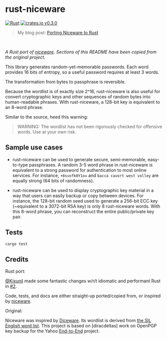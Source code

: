 # rust-niceware

[![Rust](https://github.com/healeycodes/rust-niceware/actions/workflows/rust.yml/badge.svg)](https://github.com/healeycodes/rust-niceware/actions/workflows/rust.yml) [![crates.io v0.3.0](https://img.shields.io/badge/crates.io-v0.3.0-brightgreen)](https://crates.io/crates/rust-niceware)

> My blog post: [Porting Niceware to Rust](https://healeycodes.com/porting-niceware-to-rust)

<br>

_A Rust port of [niceware](https://github.com/diracdeltas/niceware). Sections of this README have been copied from the original project._

This library generates random-yet-memorable passwords. Each word provides 16 bits of entropy, so a useful password requires at least 3 words.

The transformation from bytes to passphrase is reversible.

Because the wordlist is of exactly size 2^16, rust-niceware is also useful for convert cryptographic keys and other sequences of random bytes into human-readable phrases. With rust-niceware, a 128-bit key is equivalent to an 8-word phrase.

Similar to the source, heed this warning:

> WARNING: The wordlist has not been rigorously checked for offensive words. Use at your own risk.

## Sample use cases
- rust-niceware can be used to generate secure, semi-memorable, easy-to-type passphrases. A random 3-5 word phrase in rust-niceware is equivalent to a strong password for authentication to most online services. For instance, `+8svofk0Y1o=` and `bacca cavort west volley` are equally strong (64 bits of randomness).

- rust-niceware can be used to display cryptographic key material in a way that users can easily backup or copy between devices. For instance, the 128-bit random seed used to generate a 256-bit ECC key (~equivalent to a 3072-bit RSA key) is only 8 rust-niceware words. With this 8-word phrase, you can reconstruct the entire public/private key pair.

## Tests

```bash
cargo test
```

## Credits

Rust port:

[@Kixunil](https://github.com/Kixunil) made some fantastic changes w/r/t idiomatic and performant Rust in [#2](https://github.com/healeycodes/rust-niceware/pull/2).

Code, tests, and docs are either straight-up ported/copied from, or inspired by [niceware](https://github.com/diracdeltas/niceware).

Original:

Niceware was inspired by [Diceware](http://world.std.com/~reinhold/diceware.html). Its wordlist is derived from [the SIL English word list](https://web.archive.org/web/20180803153208/http://www-01.sil.org/linguistics/wordlists/english/). This project is based on [diracdeltas] work on OpenPGP key backup for the Yahoo [End-to-End](https://github.com/yahoo/end-to-end) project.
